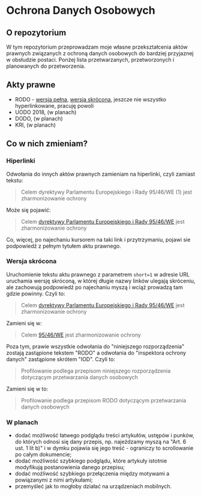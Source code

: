 # Ochrona Danych Osobowych

## O repozytorium

W tym repozytorium przeprowadzam moje własne przekształcenia aktów prawnych związanych z ochroną danych osobowych do bardziej przyjaznej w obsłudzie postaci. Ponżej lista przetwarzanych, przetworzonych i planowanych do przetworzenia.

## Akty prawne

* RODO - [wersja pełna](http://grzegorzkowalski.pl/ochrona-danych-osobowych/rodo.php), [wersja skrócona](http://grzegorzkowalski.pl/ochrona-danych-osobowych/rodo.php?short=1), jeszcze nie wszystko hyperlinkowane, pracuję powoli
* UODO 2018, (w planach)
* DODO, (w planach)
* KRI, (w planach)

## Co w nich zmieniam?

### Hiperlinki

Odwołania do innych aktów prawnych zamieniam na hiperlinki, czyli zamiast tekstu:

> Celem dyrektywy Parlamentu Europejskiego i Rady 95/46/WE (1) jest zharmonizowanie ochrony

Może się pojawić:

> Celem [dyrektywy Parlamentu Europejskiego i Rady 95/46/WE](https://eur-lex.europa.eu/legal-content/PL/TXT/?uri=OJ:L:1995:281:TOC) jest zharmonizowanie ochrony

Co, więcej, po najechaniu kursorem na taki link i przytrzymaniu, pojawi sie podpowiedź z pełnym tytułem aktu prawnego.

### Wersja skrócona

Uruchomienie tekstu aktu prawnego z parametrem `short=1` w adresie URL uruchamia wersję skróconą, w której długie nazwy linków ulegają skróceniu, ale zachowują podpowiedź po najechaniu myszą i wciąż prowadzą tam gdzie powinny. Czyli to:

> Celem [dyrektywy Parlamentu Europejskiego i Rady 95/46/WE](https://eur-lex.europa.eu/legal-content/PL/TXT/?uri=OJ:L:1995:281:TOC) jest zharmonizowanie ochrony

Zamieni się w:

> Celem [95/46/WE](https://eur-lex.europa.eu/legal-content/PL/TXT/?uri=OJ:L:1995:281:TOC) jest zharmonizowanie ochrony

Poza tym, prawie wszystkie odwołania do "niniejszego rozporządzenia" zostają zastąpione tekstem "RODO" a odwołania do "inspektora ochrony danych" zastąpione skrótem "IOD". Czyli to:

> Profilowanie podlega przepisom niniejszego rozporządzenia dotyczącym przetwarzania danych osobowych

Zamieni się w to:

> Profilowanie podlega przepisom RODO dotyczącym przetwarzania danych osobowych

### W planach

* dodać możliwość łatwego podglądu treści artykułów, ustępów i punków, do których odnosi się dany przepis, np. najeżdzamy myszą na "Art. 6 ust. 1 lit b)" i w dymku pojawia się jego treść - ograniczy to scrollowanie po całym dokumencie;
* dodać możliwość szybkiego podglądu, które artykuły istotnie modyfikują postanowienia danego przepisu;
* dodać możliwość szybkiego przełączenia między motywami a powiązanymi z nimi artykułami;
* przemyśleć jak to mogłoby działać na urządzeniach mobilnych.
